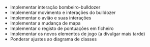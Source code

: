 - Implementar interação bombeiro-bulldozer
- Implementar movimento e interações do bulldozer
- Implementar o avião e suas interações
- Implementar a mudança de mapa
- Implementar o registo de pontuações em ficheiro
- Implementar os novos elementos de jogo (a divulgar mais tarde)
- Ponderar ajustes ao diagrama de classes